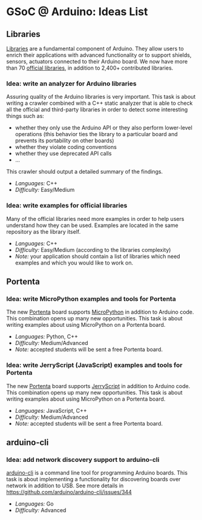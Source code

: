 # GSoC @ Arduino: Ideas List

## Libraries

[Libraries](https://www.arduino.cc/en/reference/libraries) are a fundamental component of Arduino. They allow users to enrich their applications with advanced functionality or to support shields, sensors, actuators connected to their Arduino board.
We now have more than 70 [official libraries](https://github.com/arduino-libraries), in addition to 2,400+ contributed libraries.

### Idea: write an analyzer for Arduino libraries

Assuring quality of the Arduino libraries is very important. This task is about writing a crawler combined with a C++ static analyzer that is able to check all the official and third-party libraries in order to detect some interesting things such as:

* whether they only use the Arduino API or they also perform lower-level operations (this behavior ties the library to a particular board and prevents its portability on other boards)
* whether they violate coding conventions
* whether they use deprecated API calls
* ...

This crawler should output a detailed summary of the findings.

* *Languages:* C++
* *Difficulty:* Easy/Medium

### Idea: write examples for official libraries

Many of the official libraries need more examples in order to help users understand how they can be used. Examples are located in the same repository as the library itself.

* *Languages:* C++
* *Difficulty:* Easy/Medium (according to the libraries complexity)
* *Note:* your application should contain a list of libraries which need examples and which you would like to work on.

## Portenta

### Idea: write MicroPython examples and tools for Portenta

The new [Portenta](https://www.arduino.cc/pro/hardware/product/portenta-h7) board supports [MicroPython](https://micropython.org) in addition to Arduino code. This combination opens up many new opportunities. This task is about writing examples about using MicroPython on a Portenta board.

* *Languages:* Python, C++
* *Difficulty:* Medium/Advanced
* *Note:* accepted students will be sent a free Portenta board.

### Idea: write JerryScript (JavaScript) examples and tools for Portenta

The new [Portenta](https://www.arduino.cc/pro/hardware/product/portenta-h7) board supports [JerryScript](https://jerryscript.net) in addition to Arduino code. This combination opens up many new opportunities. This task is about writing examples about using MicroPython on a Portenta board.

* *Languages:* JavaScript, C++
* *Difficulty:* Medium/Advanced
* *Note:* accepted students will be sent a free Portenta board.

## arduino-cli

### Idea: add network discovery support to arduino-cli

[arduino-cli](https://github.com/arduino/arduino-cli) is a command line tool for programming Arduino boards. This task is about implementing a functionality for discovering boards over network in addition to USB.
See more details in https://github.com/arduino/arduino-cli/issues/344

* *Languages:* Go
* *Difficulty:* Advanced

